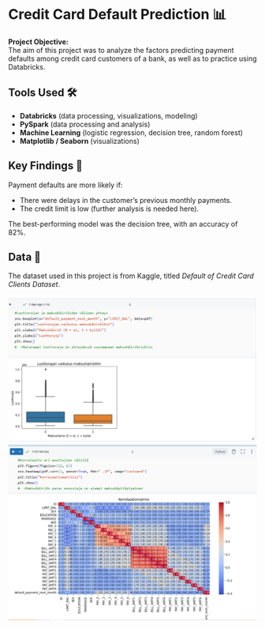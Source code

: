 # Credit Card Default Prediction 📊

**Project Objective:**  
The aim of this project was to analyze the factors predicting payment defaults among credit card customers of a bank, as well as to practice using Databricks.

## Tools Used 🛠️
- **Databricks** (data processing, visualizations, modeling)
- **PySpark** (data processing and analysis)
- **Machine Learning** (logistic regression, decision tree, random forest)
- **Matplotlib / Seaborn** (visualizations)

## Key Findings 🔑
Payment defaults are more likely if:
- There were delays in the customer’s previous monthly payments.
- The credit limit is low (further analysis is needed here).

The best-performing model was the decision tree, with an accuracy of 82%.

## Data 📅
The dataset used in this project is from Kaggle, titled *Default of Credit Card Clients Dataset*.

![Dashboard image1](https://github.com/salitaY/databricks-credit-risk/blob/main/luottorajanYhteysMaksuh%C3%A4iri%C3%B6%C3%B6n.png)
![Dashboard image2](https://github.com/salitaY/databricks-credit-risk/blob/main/korrelaatioEriMuuttujienV%C3%A4lill%C3%A4.png)
